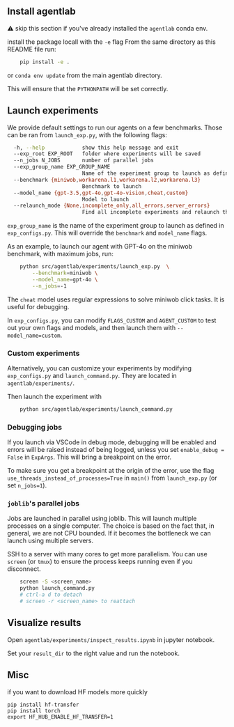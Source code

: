 ## Install agentlab

:warning: skip this section if you've already installed the `agentlab` conda env.

install the package locall with the `-e` flag
From the same directory as this README file run:

```bash
    pip install -e .
```

or `conda env update` from the main agentlab directory.

This will ensure that the `PYTHONPATH` will be set correctly.

## Launch experiments

We provide default settings to run our agents on a few benchmarks. Those can be ran from `launch_exp.py`,
with the following flags:

```bash
  -h, --help            show this help message and exit
  --exp_root EXP_ROOT   folder where experiments will be saved
  --n_jobs N_JOBS       number of parallel jobs
  --exp_group_name EXP_GROUP_NAME
                        Name of the experiment group to launch as defined in exp_configs.py
  --benchmark {miniwob,workarena.l1,workarena.l2,workarena.l3}
                        Benchmark to launch
  --model_name {gpt-3.5,gpt-4o,gpt-4o-vision,cheat,custom}
                        Model to launch
  --relaunch_mode {None,incomplete_only,all_errors,server_errors}
                        Find all incomplete experiments and relaunch them.
```

`exp_group_name` is the name of the experiment group to launch as defined in `exp_configs.py`. This will override the `benchmark` and `model_name` flags.

As an example, to launch our agent with GPT-4o on the miniwob benchmark, with maximum jobs, run:

```bash
    python src/agentlab/experiments/launch_exp.py  \
        --benchmark=miniwob \
        --model_name=gpt-4o \
        --n_jobs=-1
```

The `cheat` model uses regular expressions to solve miniwob click tasks. It is useful for debugging.

In `exp_configs.py`, you can modify `FLAGS_CUSTOM` and `AGENT_CUSTOM` to test out your own flags and models, and then launch them with `--model_name=custom`.

### Custom experiments

Alternatively, you can customize your experiments by modifying `exp_configs.py` and `launch_command.py`. They are located in `agentlab/experiments/`.

Then launch the experiment with

```bash
    python src/agentlab/experiments/launch_command.py
```


### Debugging jobs

If you launch via VSCode in debug mode, debugging will be enabled and errors will be raised
instead of being logged, unless you set `enable_debug = False` in `ExpArgs`. This
will bring a breakpoint on the error.

To make sure you get a breakpoint at the origin of the error, use the flag
`use_threads_instead_of_processes=True` in `main()` from `launch_exp.py` (or set `n_jobs=1`).


### `joblib`'s parallel jobs
Jobs are launched in parallel using joblib. This will launch multiple processes
on a single computer. The choice is based on the fact that, in general, we are not CPU
bounded. If it becomes the bottleneck we can launch using multiple servers.

SSH to a server with many cores to get more parallelism. You can use `screen` (or `tmux`) to
ensure the process keeps running even if you disconnect.

```bash
    screen -S <screen_name>
    python launch_command.py
    # ctrl-a d to detach
    # screen -r <screen_name> to reattach
```

## Visualize results
Open `agentlab/experiments/inspect_results.ipynb` in jupyter notebook.

Set your `result_dir` to the right value and run the notebook.

## Misc

if you want to download HF models more quickly
```
pip install hf-transfer
pip install torch
export HF_HUB_ENABLE_HF_TRANSFER=1
```
